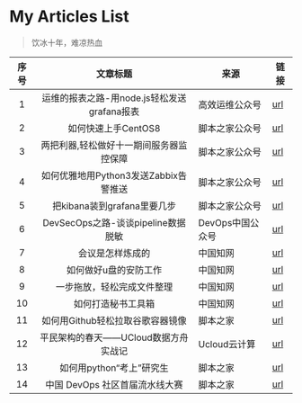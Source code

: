 
<!--p align="center">
 <img width="100px" src="https://res.cloudinary.com/anuraghazra/image/upload/v1594908242/logo_ccswme.svg" align="center" alt="Github Readme Stats" />
 <h2 align="center">GitHub Readme Stats</h2>
 <p align="center">Get dynamically generated GitHub stats on your readmes!</p>
</p>


  <p align="center">
    <a href="#demo">View Demo</a>
    ·
    <a href="https://github.com/anuraghazra/github-readme-stats/issues/new/choose">Report Bug</a>
    ·
    <a href="https://github.com/anuraghazra/github-readme-stats/issues/new/choose">Request Feature</a>
  </p>
  <p align="center">
    <a href="readme_cn.md">简体中文</a>
    ·
    <a href="readme_es.md">Español</a>
  </p>
</p>
<p align="center">Loved the project? Please consider <a href="https://www.payxxx.me/ZuoGuocai">donating</a> to help it improve! -->


# My  Articles List

> 饮冰十年，难凉热血

|    序号         |    文章标题     |     来源    | 链接 |
|:---:|:---:|--------------|-----------|
| 1| 运维的报表之路-用node.js轻松发送grafana报表	 | 高效运维公众号 | [url][doc-01] |
| 2	| 如何快速上手CentOS8	| 脚本之家公众号 | [url][doc-02] |
| 3	| 两把利器,轻松做好十一期间服务器监控保障|脚本之家公众号|[url][doc-03] |
| 4	| 如何优雅地用Python3发送Zabbix告警推送|脚本之家公众号|[url][doc-04] |
| 5	| 把kibana装到grafana里要几步|脚本之家公众号|[url][doc-05]|
| 6	| DevSecOps之路-谈谈pipeline数据脱敏|DevOps中国公众号|[url][doc-06] |
| 7	| 会议是怎样炼成的|中国知网|[url][doc-07]|
| 8	| 如何做好u盘的安防工作|中国知网|[url][doc-08] |
| 9	| 一步拖放，轻松完成文件整理|中国知网|[url][doc-09]|
| 10	| 如何打造秘书工具箱|中国知网|[url][doc-10]|
|11|如何用Github轻松拉取谷歌容器镜像|脚本之家|[url][doc-11]|
|12|平民架构的春天——UCloud数据方舟实战记|Ucloud云计算|[url][doc-12]|
|13|如何用python“考上”研究生|脚本之家|[url][doc-13]|
|14|中国 DevOps 社区首届流水线大赛|脚本之家|[url][doc-14]|


[doc-01]: https://mp.weixin.qq.com/s/h_ylaMJ03ii5I2jUxssrZQ
[doc-02]: https://mp.weixin.qq.com/s/KQJ4vSHb5F02OI19_igmaw
[doc-03]: https://mp.weixin.qq.com/s/ujEJrzjyMJ8V6mXAT-ItJQ
[doc-04]: https://mp.weixin.qq.com/s/BALW-tOG3JEeNr9hgKIPig
[doc-05]: https://mp.weixin.qq.com/s/p8fFFkVp6OUaoVtTbyO4DQ
[doc-06]: https://mp.weixin.qq.com/s/a4CkEt9bmSuCfxpWIPvjLg
[doc-07]: http://www.cnki.com.cn/Article/CJFDTotal-MISY201301022.htm
[doc-08]: http://www.cnki.com.cn/Article/CJFDTOTAL-MISY201307024.htm
[doc-09]: http://www.cnki.com.cn/Article/CJFDTOTAL-MISY201209020.htm
[doc-10]: http://www.cnki.com.cn/Article/CJFDTOTAL-MISY201212019.htm
[doc-11]: https://mp.weixin.qq.com/s/Tz0wPN_ILfOu7kY5rIftrg
[doc-12]: https://mp.weixin.qq.com/s/boxL243ACQaekU7ekjaM_Q
[doc-13]: https://mp.weixin.qq.com/s/MspPPfumxkfA4So8tBRJJA
[doc-14]: https://www.bilibili.com/video/av670051235

<!-- 

1. [运维的报表之路，用 node.js 轻松发送 grafana 报表](https://mp.weixin.qq.com/s/h_ylaMJ03ii5I2jUxssrZQ)



2. [如何快速上手CentOS8](https://mp.weixin.qq.com/s/KQJ4vSHb5F02OI19_igmaw)


3. [两把利器，轻松做好十一期间服务器监控保障](https://mp.weixin.qq.com/s/ujEJrzjyMJ8V6mXAT-ItJQ)



4. [如何优雅地用Python3发送Zabbix告警推送](https://mp.weixin.qq.com/s/BALW-tOG3JEeNr9hgKIPig)


5. [把kibana装到grafana里要几步](https://mp.weixin.qq.com/s/p8fFFkVp6OUaoVtTbyO4DQ)


6. [DevSecOps之路-谈谈pipeline数据脱敏](https://mp.weixin.qq.com/s/a4CkEt9bmSuCfxpWIPvjLg)


7. [会议是怎样炼成的](http://www.cnki.com.cn/Article/CJFDTotal-MISY201301022.htm)


8. [如何做好u盘的安防工作](http://www.cnki.com.cn/Article/CJFDTOTAL-MISY201307024.htm)


9. [一步拖放，轻松完成文件整理](http://www.cnki.com.cn/Article/CJFDTOTAL-MISY201209020.htm)


10. [如何打造秘书工具箱](http://www.cnki.com.cn/Article/CJFDTOTAL-MISY201212019.htm)


11. [如何用Github轻松拉取谷歌容器镜像](https://mp.weixin.qq.com/s/Tz0wPN_ILfOu7kY5rIftrg)


12. [平民架构的春天——UCloud数据方舟实战记](https://mp.weixin.qq.com/s/boxL243ACQaekU7ekjaM_Q)


13. [如何用python“考上”研究生](https://mp.weixin.qq.com/s/MspPPfumxkfA4So8tBRJJA)


14. [中国 DevOps 社区首届流水线大赛](https://www.bilibili.com/video/av670051235)

--> 




